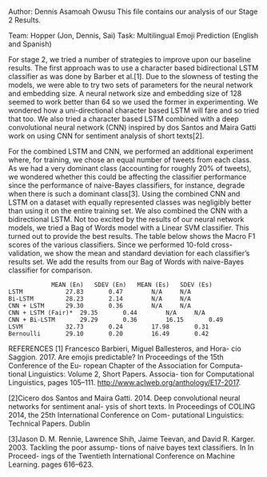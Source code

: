 Author: Dennis Asamoah Owusu
This file contains our analysis of our Stage 2 Results.

Team: Hopper (Jon, Dennis, Sai)
Task: Multilingual Emoji Prediction (English and Spanish)

For stage 2, we tried a number of strategies to improve upon our baseline results. The first approach was to use a character based bidirectional LSTM classifier as was done by Barber et al.[1]. Due to the slowness of testing the models, we were able to try two sets of parameters for the neural network and embedding size. A neural network size and embedding size of 128 seemed to work better than 64 so we used the former in experimenting. We wondered how a uni-directional character based LSTM will fare and so tried that too. We also tried a character based LSTM combined with a deep convolutional neural network (CNN) inspired by dos Santos and Maira Gatti work on using CNN for sentiment analysis of short texts[2]. 

For the combined LSTM and CNN, we performed an additional experiment where, for training, we chose an equal number of tweets from each class. As we had a very dominant class (accounting for roughly 20% of tweets), we wondered whether this could be affecting the classifier performance since the performance of naive-Bayes classifiers, for instance, degrade when there is such a dominant class[3]. Using the combined CNN and LSTM on a dataset with equally represented classes was negligibly better than using it on the entire training set. We also combined the CNN with a bidirectional LSTM. Not too excited by the results of our neural network models, we tried a Bag of Words model with a Linear SVM classifier. This turned out to provide the best results. The table below shows the Macro F1 scores of the various classifiers. Since we performed 10-fold cross-validation, we show the mean and standard deviation for each classifier’s results set. We add the results from our Bag of Words with naive-Bayes classifier for comparison.

```
			MEAN (En)	SDEV (En)	MEAN (Es)	SDEV (Es)
LSTM			27.83		0.47		N/A		N/A
Bi-LSTM			28.23		2.14		N/A		N/A
CNN + LSTM		29.30		0.36		N/A		N/A
CNN + LSTM (Fair)*	29.35		0.44		N/A		N/A
CNN + Bi-LSTM		29.29		0.36		16.15		0.49
LSVM			32.73		0.24		17.98		0.31
Bernoulli		29.10		0.20		16.49		0.42
```


 






REFERENCES
[1] Francesco Barbieri, Miguel Ballesteros, and Hora- cio Saggion. 2017. Are emojis predictable? In Proceedings of the 15th Conference of the Eu- ropean Chapter of the Association for Computa- tional Linguistics: Volume 2, Short Papers. Associa- tion for Computational Linguistics, pages 105–111. http://www.aclweb.org/anthology/E17-2017.

[2]Cicero dos Santos and Maira Gatti. 2014. Deep convolutional neural networks for sentiment anal- ysis of short texts. In Proceedings of COLING 2014, the 25th International Conference on Com- putational Linguistics: Technical Papers. Dublin

[3]Jason D. M. Rennie, Lawrence Shih, Jaime Teevan, and David R. Karger. 2003. Tackling the poor assump- tions of naive bayes text classifiers. In In Proceed- ings of the Twentieth International Conference on Machine Learning. pages 616–623.